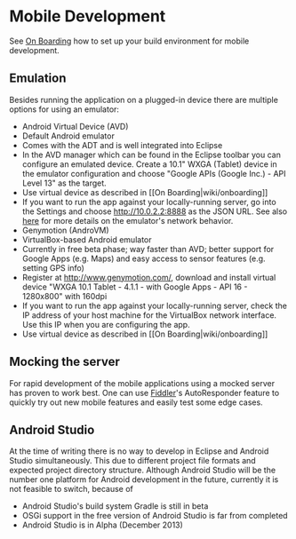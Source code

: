 # Mobile Development

See [On Boarding](onboarding#Additional-steps-required-for-Android-projects) how to set up your build environment for mobile development.

## Emulation

Besides running the application on a plugged-in device there are multiple options for using an emulator:

* Android Virtual Device (AVD)
 * Default Android emulator
 * Comes with the ADT and is well integrated into Eclipse
 * In the AVD manager which can be found in the Eclipse toolbar you can configure an emulated device. Create a 10.1" WXGA (Tablet) device in the emulator configuration and choose "Google APIs (Google Inc.) - API Level 13" as the target.
 * Use virtual device as described in [[On Boarding|wiki/onboarding]]
 * If you want to run the app against your locally-running server, go into the Settings and choose http://10.0.2.2:8888 as the JSON URL. See also [here](http://developer.android.com/tools/devices/emulator.html#emulatornetworking) for more details on the emulator's network behavior.
* Genymotion (AndroVM)
 * VirtualBox-based Android emulator
 * Currently in free beta phase; way faster than AVD; better support for Google Apps (e.g. Maps) and easy access to sensor features (e.g. setting GPS info)
 * Register at http://www.genymotion.com/, download and install virtual device "WXGA 10.1 Tablet - 4.1.1 - with Google Apps - API 16 - 1280x800" with 160dpi
 * If you want to run the app against your locally-running server, check the IP address of your host machine for the VirtualBox network interface. Use this IP when you are configuring the app.
 * Use virtual device as described in [[On Boarding|wiki/onboarding]]

## Mocking the server

For rapid development of the mobile applications using a mocked server has proven to work best. One can use [Fiddler](http://fiddler2.com/)'s AutoResponder feature to quickly try out new mobile features and easily test some edge cases.

## Android Studio

At the time of writing there is no way to develop in Eclipse and Android Studio simultaneously. This due to different project file formats and expected project directory structure. Although Android Studio will be the number one platform for Android development in the future, currently it is not feasible to switch, because of

* Android Studio's build system Gradle is still in beta
* OSGi support in the free version of Android Studio is far from completed
* Android Studio is in Alpha (December 2013)